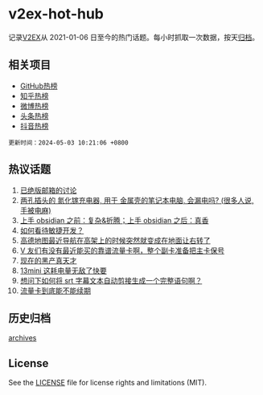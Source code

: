 # v2ex-hot-hub

 记录[V2EX](https://www.v2ex.com/)从 2021-01-06 日至今的热门话题。每小时抓取一次数据，按天[归档](archives)。
 
 ## 相关项目

- [GitHub热榜](https://github.com/lonnyzhang423/github-hot-hub)
- [知乎热榜](https://github.com/lonnyzhang423/zhihu-hot-hub)
- [微博热榜](https://github.com/lonnyzhang423/weibo-hot-hub)
- [头条热榜](https://github.com/lonnyzhang423/toutiao-hot-hub)
- [抖音热榜](https://github.com/lonnyzhang423/douyin-hot-hub)


 `更新时间：2024-05-03 10:21:06 +0800`

## 热议话题

1. [已绝版邮箱的讨论](https://www.v2ex.com/t/1037404)
1. [两孔插头的 氮化镓充电器, 用于 金属壳的笔记本电脑, 会漏电吗? (很多人说, 手被电麻)](https://www.v2ex.com/t/1037355)
1. [上手 obsidian 之前：复杂&折腾；上手 obsidian 之后：真香](https://www.v2ex.com/t/1037352)
1. [如何看待敏捷开发？](https://www.v2ex.com/t/1037358)
1. [高德地图最近导航在高架上的时候突然就变成在地面让右转了](https://www.v2ex.com/t/1037357)
1. [V 友们有没有最近能买的靠谱流量卡啊，整个副卡准备把主卡保号](https://www.v2ex.com/t/1037435)
1. [现在的黑产真天才](https://www.v2ex.com/t/1037374)
1. [13mini 这耗电量无敌了快要](https://www.v2ex.com/t/1037359)
1. [想问下如何将 srt 字幕文本自动剪接生成一个完整语句啊？](https://www.v2ex.com/t/1037383)
1. [流量卡到底能不能续期](https://www.v2ex.com/t/1037377)

## 历史归档

[archives](archives)

## License

See the [LICENSE](LICENSE) file for license rights and limitations (MIT).
